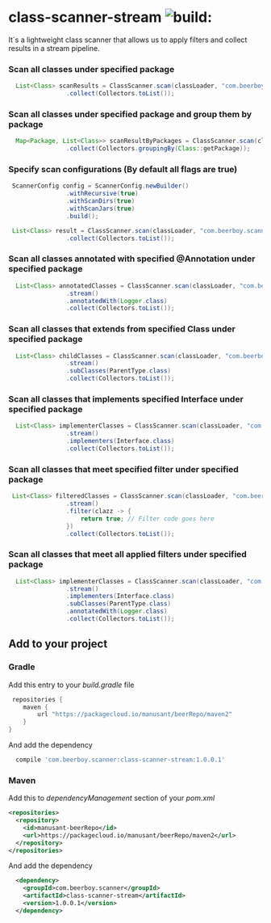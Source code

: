# class-scanner-stream  <img src="https://travis-ci.org/manusant/class-scanner-stream.svg?branch=master" alt="build:">
It´s a lightweight class scanner that allows us to apply filters and collect results in a stream pipeline.

### Scan all classes under specified package
```java
  List<Class> scanResults = ClassScanner.scan(classLoader, "com.beerboy.scanner")
                .collect(Collectors.toList());
```

### Scan all classes under specified package and group them by package
```java
  Map<Package, List<Class>> scanResultByPackages = ClassScanner.scan(classLoader, "com.beerboy.scanner")
                .collect(Collectors.groupingBy(Class::getPackage));
```

### Specify scan configurations (By default all flags are true)
```java
 ScannerConfig config = ScannerConfig.newBuilder()
                .withRecursive(true)
                .withScanDirs(true)
                .withScanJars(true)
                .build();

 List<Class> result = ClassScanner.scan(classLoader, "com.beerboy.scanner", config)
                .collect(Collectors.toList());
```             
                
### Scan all classes annotated with specified @Annotation under specified package
```java
  List<Class> annotatedClasses = ClassScanner.scan(classLoader, "com.beerboy.scanner")
                .stream()
                .annotatedWith(Logger.class)
                .collect(Collectors.toList());
```

### Scan all classes that extends from specified Class under specified package
```java
  List<Class> childClasses = ClassScanner.scan(classLoader, "com.beerboy.scanner")
                .stream()
                .subClasses(ParentType.class)
                .collect(Collectors.toList());
```

### Scan all classes that implements specified Interface under specified package
```java
  List<Class> implementerClasses = ClassScanner.scan(classLoader, "com.beerboy.scanner")
                .stream()
                .implementers(Interface.class)
                .collect(Collectors.toList());
```

### Scan all classes that meet specified filter under specified package
```java
 List<Class> filteredClasses = ClassScanner.scan(classLoader, "com.beerboy.scanner")
                .stream()
                .filter(clazz -> {
                    return true; // Filter code goes here
                })
                .collect(Collectors.toList());
```

### Scan all classes that meet all applied filters under specified package
```java
  List<Class> implementerClasses = ClassScanner.scan(classLoader, "com.beerboy.scanner")
                .stream()
                .implementers(Interface.class)
                .subClasses(ParentType.class)
                .annotatedWith(Logger.class)
                .collect(Collectors.toList());
```

## Add to your project
### Gradle
Add this entry to your *build.gradle* file
```groovy
 repositories {
    maven {
        url "https://packagecloud.io/manusant/beerRepo/maven2"
    }
}
```
And add the dependency
```groovy
  compile 'com.beerboy.scanner:class-scanner-stream:1.0.0.1'
```
### Maven
Add this to *dependencyManagement* section of your *pom.xml* 
```xml
<repositories>
  <repository>
    <id>manusant-beerRepo</id>
    <url>https://packagecloud.io/manusant/beerRepo/maven2</url>
  </repository>
</repositories>
```
And add the dependency
```xml
  <dependency>
    <groupId>com.beerboy.scanner</groupId>
    <artifactId>class-scanner-stream</artifactId>
    <version>1.0.0.1</version>
  </dependency>
```
